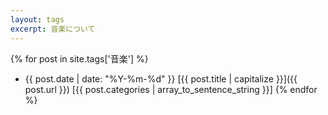 ```yaml
---
layout: tags
excerpt: 音楽について
---
```


{% for post in site.tags['音楽'] %}
* {{ post.date | date: "%Y-%m-%d" }} [{{ post.title | capitalize }}]({{ post.url }}) [{{ post.categories | array_to_sentence_string }}]
{% endfor %}
